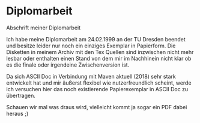 # Diplomarbeit
Abschrift meiner Diplomarbeit

Ich habe meine Diplomarbeit am 24.02.1999 an der TU Dresden beendet und besitze leider nur noch ein einziges Exemplar in Papierform. Die Disketten in meinem Archiv mit den Tex Quellen sind inzwischen nicht mehr lesbar oder enthalten einen Stand von dem mir im Nachhinein nicht klar ob es die finale oder irgendeine Zwischenversion ist. 

Da sich ASCII Doc in Verbindung mit Maven aktuell (2018) sehr stark entwickelt hat und mir äußerst flexibel wie nutzerfreundlich scheint, werde ich versuchen hier das noch existierende Papierexemplar in ASCII Doc zu übertragen. 

Schauen wir mal was draus wird, vielleicht kommt ja sogar ein PDF dabei heraus ;)

